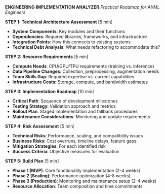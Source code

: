 **ENGINEERING IMPLEMENTATION ANALYZER**
*Practical Roadmap for AI/ML Engineers*

**STEP 1: Technical Architecture Assessment** [5 min]
- **System Components**: Key modules and their functions
- **Dependencies**: Required libraries, frameworks, and infrastructure
- **Integration Points**: How this connects to existing systems
- **Technical Debt Analysis**: What needs refactoring to accommodate this?

**STEP 2: Resource Requirements** [5 min]
- **Compute Needs**: CPU/GPU/TPU requirements (training vs. inference)
- **Data Pipeline Changes**: Collection, preprocessing, augmentation needs
- **Team Skills Gap**: Required expertise vs. current capabilities
- **Infrastructure Costs**: Storage, compute, and bandwidth estimates

**STEP 3: Implementation Roadmap** [10 min]
- **Critical Path**: Sequence of development milestones
- **Testing Strategy**: Validation approach and metrics
- **Rollout Plan**: Staged implementation and fallback procedures
- **Maintenance Considerations**: Monitoring and update requirements

**STEP 4: Risk Assessment** [5 min]
- **Technical Risks**: Performance, scaling, and compatibility issues
- **Business Risks**: Cost overruns, timeline delays, feature gaps
- **Mitigation Strategies**: For each identified risk
- **Success Criteria**: Objective measures for evaluation

**STEP 5: Build Plan** [5 min]
- **Phase 1 (MVP)**: Core functionality implementation (2-4 weeks)
- **Phase 2 (Scaling)**: Performance optimization (4-8 weeks)
- **Phase 3 (Production)**: Monitoring and maintenance setup (2-4 weeks)
- **Resource Allocation**: Team composition and time commitments